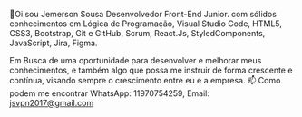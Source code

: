 👋Oi sou Jemerson Sousa
Desenvolvedor Front-End Junior. com sólidos conhecimentos em Lógica de Programação, Visual Studio Code, HTML5, CSS3, Bootstrap, Git e GitHub, Scrum, React.Js, StyledComponents, JavaScript, Jira, Figma.

Em Busca de uma oportunidade para desenvolver e melhorar meus
conhecimentos, e também algo que possa me instruir de forma crescente e
contínua, visando sempre o crescimento entre eu e a empresa.
📫 Como podem me encontrar WhatsApp: 11970754259, Email: jsvpn2017@gmail.com
